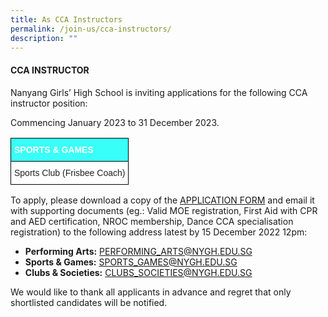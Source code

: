 ```yaml
---
title: As CCA Instructors
permalink: /join-us/cca-instructors/
description: ""
---
```

#### CCA&nbsp;INSTRUCTOR

Nanyang Girls’ High School is inviting applications for the following CCA instructor position:

Commencing January 2023 to 31 December 2023.

<style type="text/css">
.tg  {border-collapse:collapse;border-spacing:0;}
.tg td{border-color:black;border-style:solid;border-width:1px;font-family:Arial, sans-serif;font-size:14px;
  overflow:hidden;padding:10px 5px;word-break:normal;}
.tg th{border-color:black;border-style:solid;border-width:1px;font-family:Arial, sans-serif;font-size:14px;
  font-weight:normal;overflow:hidden;padding:10px 5px;word-break:normal;}
.tg .tg-6qny{background-color:#FFF;color:#231F20;text-align:left;vertical-align:top}
.tg .tg-ft1w{background-color:#38fff8;color:#FFF;font-weight:bold;text-align:left;vertical-align:bottom}
</style>
<table class="tg">
<thead>
  <tr>
    <th class="tg-ft1w">SPORTS &amp; GAMES</th>
  </tr>
</thead>
<tbody>
  <tr>
    <td class="tg-6qny">Sports Club (Frisbee Coach)</td>
  </tr>
</tbody>
</table>

To apply, please download a copy of the&nbsp;[APPLICATION FORM](/files/application_form_for_coach_or_instructor_0.pdf)&nbsp;and email it with supporting documents (eg.: Valid MOE registration, First Aid with CPR and AED certification, NROC membership, Dance CCA specialisation registration) to the following address latest by 15 December&nbsp;2022 12pm:

*   **Performing Arts:**&nbsp;[PERFORMING\_ARTS@NYGH.EDU.SG](mailto:performing_arts@nygh.edu.sg)
*   **Sports &amp; Games:**&nbsp;[SPORTS\_GAMES@NYGH.EDU.SG](mailto:sports_games@nygh.edu.sg)
*   **Clubs &amp; Societies:**&nbsp;[CLUBS\_SOCIETIES@NYGH.EDU.SG](mailto:clubs_societies@nygh.edu.sg)

We would like to thank all applicants in advance and regret that only shortlisted candidates will be notified.